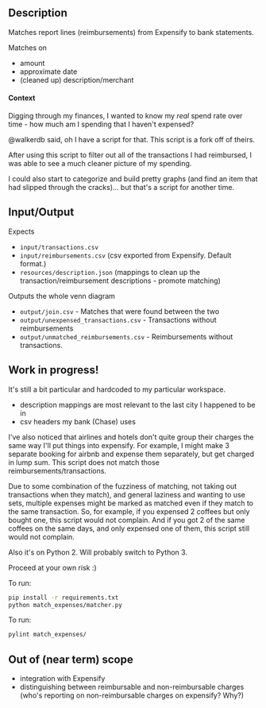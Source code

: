 ## Description

Matches report lines (reimbursements) from Expensify to bank statements.

Matches on
* amount
* approximate date
* (cleaned up) description/merchant

#### Context

Digging through my finances, I wanted to know my _real_ spend rate over time - how much am I spending that I haven't expensed?

@walkerdb said, oh I have a script for that. This script is a fork off of theirs.

After using this script to filter out all of the transactions I had reimbursed, I was able to see a much cleaner picture of my spending.

I could also start to categorize and build pretty graphs (and find an item that had slipped through the cracks)... 
but that's a script for another time.

## Input/Output

Expects
* `input/transactions.csv`
* `input/reimbursements.csv` (csv exported from Expensify. Default format.)
* `resources/description.json` (mappings to clean up the transaction/reimbursement descriptions - promote matching)

Outputs the whole venn diagram
* `output/join.csv` - Matches that were found between the two
* `output/unexpensed_transactions.csv` - Transactions without reimbursements
* `output/unmatched_reimbursements.csv` - Reimbursements without transactions.

## Work in progress!

It's still a bit particular and hardcoded to my particular workspace.
* description mappings are most relevant to the last city I happened to be in
* csv headers my bank (Chase) uses

I've also noticed that airlines and hotels don't quite group their charges the same way I'll put things into expensify. 
For example, I might make 3 separate booking for airbnb and expense them separately, but get charged in lump sum. 
This script does not match those reimbursements/transactions.

Due to some combination of the fuzziness of matching, not taking out transactions when they match), 
and general laziness and wanting to use sets, multiple expenses might be marked as matched even if they match to the same transaction.
So, for example, if you expensed 2 coffees but only bought one, this script would not complain.
And if you got 2 of the same coffees on the same days, and only expensed one of them, this script still would not complain.

Also it's on Python 2. Will probably switch to Python 3.

Proceed at your own risk :)

To run:
```bash
pip install -r requirements.txt
python match_expenses/matcher.py
```

To run:
```bash
pylint match_expenses/
```


## Out of (near term) scope

* integration with Expensify
* distinguishing between reimbursable and non-reimbursable charges (who's reporting on non-reimbursable charges on expensify? Why?)
